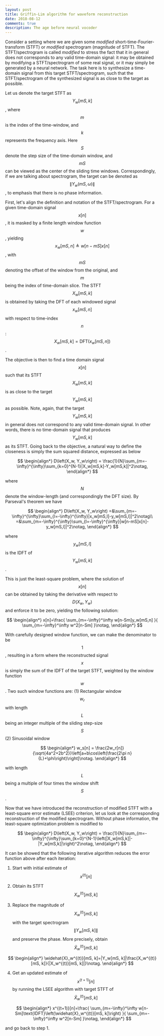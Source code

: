 ```yaml
---
layout: post
title: Griffin-Lim algorithm for waveform reconstruction
date: 2018-08-12
comments: true
description: The age before neural vocoder
---
```


Consider a setting where we are given some _modified_ short-time-Fourier-transform (STFT) or _modified_ spectrogram (magnitude of STFT). The STFT/spectrogram is called *modified* to stress the fact that it in general does not corresponds to any valid time-domain signal: it may be obtained by modifying a STFT/spectrogram of some real signal, or it may simply be generated by a neural network. The task here is to synthesize a time-domain signal from this target STFT/spectrogram, such that the STFT/spectrogram of the synthesized signal is as close to the target as possible.

Let us denote the target STFT as $$Y_w[mS,k]$$, where $$m$$ is the index of the time-window, and $$k$$ represents the frequency axis. Here $$S$$ denote the step size of the time-domain window, and $$mS$$ can be viewed as the center of the sliding time windows. Correspondingly, if we are talking about spectrogram, the target can be denoted as  $$\|Y_w(mS,\omega)\|$$, to emphasis that there is no phase information.

First, let's align the definition and notation of the STFT/spectrogram. For a given time-domain signal $$x[n]$$, it is masked by a finite length window function $$w$$, yielding $$x_w[mS,n]\triangleq w[n-mS]x[n]$$, with $$mS$$ denoting the offset of the window from the original, and $$m$$ being the index of time-domain slice. The STFT $$X_w[mS,k]$$ is obtained by taking the DFT of each windowed signal $$x_w[mS, n]$$ with respect to time-index $$n$$: $$X_w[mS,k]=\text{DFT}(x_w[mS, n])$$.

The objective is then to find a time domain signal $$x[n]$$ such that its STFT $$X_w[mS,k]$$ is as close to the target $$Y_w[mS,k]$$ as possible. Note, again, that the target $$Y_w[mS,k]$$ in general does not correspond to any valid time-domain signal. In other words, there is no time-domain signal that produces $$Y_w[mS,k]$$ as its STFT. Going back to the objective, a natural way to define the closeness is simply the sum squared distance, expressed as below

$$
\begin{align*}
D\left(X_w, Y_w\right) = \frac{1}{N}\sum_{m=-\infty}^{\infty}\sum_{k=0}^{N-1}|X_w[mS,k]-Y_w[mS,k]|^2\notag,
\end{align*}
$$

where $$N$$ denote the window-length (and correspondingly the DFT size). By Parseval's theorem we have

$$
\begin{align*}
D\left(X_w, Y_w\right) =&\sum_{m=-\infty}^{\infty}\sum_{l=-\infty}^{\infty}|x_w[mS,l]-y_w[mS,l]|^2\notag\\
=&\sum_{m=-\infty}^{\infty}\sum_{l=-\infty}^{\infty}|w[n-mS]x[n]-y_w[mS,l]|^2\notag,
\end{align*}
$$

where $$y_w[mS,l]$$ is the IDFT of $$Y_w[mS,k]$$.

This is just the least-square problem, where the solution of $$x[n]$$ can be obtained by taking the derivative with respect to $$D\left(X_w, Y_w\right)$$ and enforce it to be zero, yielding the following solution:

$$
\begin{align*}
x[n]=\frac{  \sum_{m=-\infty}^\infty w[n-Sm]y_w[mS,n]  }{  \sum_{m=-\infty}^\infty w^2[n-Sm]  }\notag,
\end{align*}
$$

With carefully designed window function, we can make the denominator to be $$1$$, resulting in a form where the reconstructed signal $$x$$ is simply the sum of the IDFT of the target STFT, weighted by the window function $$w$$. Two such window functions are: (1) Rectangular window $$w_r$$ with length $$L$$ being an integer multiple of the sliding step-size $$S$$ (2) Sinusoidal window 

$$
\begin{align*}
w_s[n] = \frac{2w_r[n]}{\sqrt{4a^2+2b^2}}\left[a+b\cos\left(\frac{2\pi n}{L}+\phi\right)\right]\notag.
\end{align*}
$$

with length $$L$$ being a multiple of four times the window shift $$S$$.

Now that we have introduced the reconstruction of modified STFT with a least-square error estimate (LSEE) criterion, let us look at the corresponding reconstruction of the modified spectrogram. Without phase information, the least-square optimization problem is modified to 

$$
\begin{align*}
D\left(X_w, Y_w\right) = \frac{1}{N}\sum_{m=-\infty}^{\infty}\sum_{k=0}^{N-1}\left(|X_w[mS,k]|-|Y_w[mS,k]|\right)^2\notag,
\end{align*}
$$


It can be showed that the following iterative algorithm reduces the error function above after each iteration:

1. Start with initial estimate of $$x^{(t)}[n]$$

2. Obtain its STFT $$X_w^{(t)}[mS, k]$$

3. Replace the magnitude of $$X_w^{(t)}[mS, k]$$ with the target spectrogram $$\|Y_w[mS, k]\|$$ and preserve the phase. More precisely, obtain $$\widehat{X}_w^{(t)}[mS, k]$$ 

$$
\begin{align*}
\widehat{X}_w^{(t)}[mS, k]=|Y_w[mS, k]|\frac{X_w^{(t)}[mS, k]}{|X_w^{(t)}[mS, k]|}\notag.
\end{align*}
$$

4. Get an updated estimate of $$x^{(t+1)}[n]$$ by running the LSEE algorithm with target STFT of $$\widehat{X}_w^{(t)}[mS, k]$$ 

$$
\begin{align*}
x^{(t+1)}[n]=\frac{  \sum_{m=-\infty}^\infty w[n-Sm]\text{IDFT}\left(\widehat{X}_w^{(t)}[mS, k]\right) }{  \sum_{m=-\infty}^\infty w^2[n-Sm]  }\notag,
\end{align*}
$$

and go back to step 1.